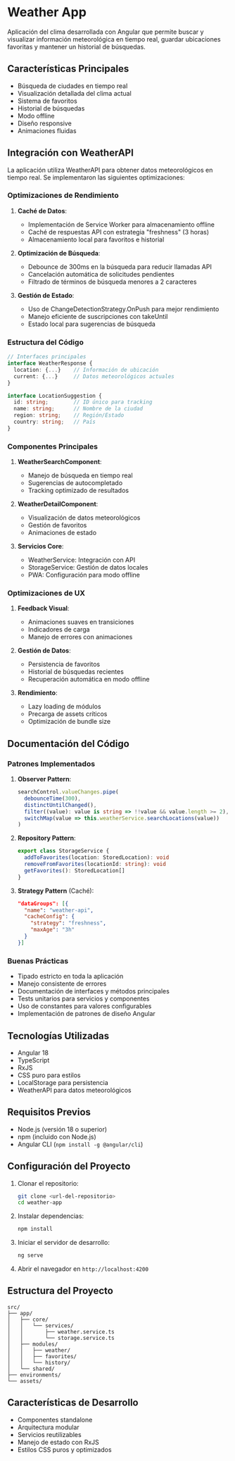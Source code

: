 # Weather App

Aplicación del clima desarrollada con Angular que permite buscar y visualizar información meteorológica en tiempo real, guardar ubicaciones favoritas y mantener un historial de búsquedas.

## Características Principales

- Búsqueda de ciudades en tiempo real
- Visualización detallada del clima actual
- Sistema de favoritos
- Historial de búsquedas
- Modo offline
- Diseño responsive
- Animaciones fluidas

## Integración con WeatherAPI

La aplicación utiliza WeatherAPI para obtener datos meteorológicos en tiempo real. Se implementaron las siguientes optimizaciones:

### Optimizaciones de Rendimiento

1. **Caché de Datos**:
   - Implementación de Service Worker para almacenamiento offline
   - Caché de respuestas API con estrategia "freshness" (3 horas)
   - Almacenamiento local para favoritos e historial

2. **Optimización de Búsqueda**:
   - Debounce de 300ms en la búsqueda para reducir llamadas API
   - Cancelación automática de solicitudes pendientes
   - Filtrado de términos de búsqueda menores a 2 caracteres

3. **Gestión de Estado**:
   - Uso de ChangeDetectionStrategy.OnPush para mejor rendimiento
   - Manejo eficiente de suscripciones con takeUntil
   - Estado local para sugerencias de búsqueda

### Estructura del Código

```typescript
// Interfaces principales
interface WeatherResponse {
  location: {...}    // Información de ubicación
  current: {...}     // Datos meteorológicos actuales
}

interface LocationSuggestion {
  id: string;        // ID único para tracking
  name: string;      // Nombre de la ciudad
  region: string;    // Región/Estado
  country: string;   // País
}
```

### Componentes Principales

1. **WeatherSearchComponent**:
   - Manejo de búsqueda en tiempo real
   - Sugerencias de autocompletado
   - Tracking optimizado de resultados

2. **WeatherDetailComponent**:
   - Visualización de datos meteorológicos
   - Gestión de favoritos
   - Animaciones de estado

3. **Servicios Core**:
   - WeatherService: Integración con API
   - StorageService: Gestión de datos locales
   - PWA: Configuración para modo offline

### Optimizaciones de UX

1. **Feedback Visual**:
   - Animaciones suaves en transiciones
   - Indicadores de carga
   - Manejo de errores con animaciones

2. **Gestión de Datos**:
   - Persistencia de favoritos
   - Historial de búsquedas recientes
   - Recuperación automática en modo offline

3. **Rendimiento**:
   - Lazy loading de módulos
   - Precarga de assets críticos
   - Optimización de bundle size

## Documentación del Código

### Patrones Implementados

1. **Observer Pattern**:
   ```typescript
   searchControl.valueChanges.pipe(
     debounceTime(300),
     distinctUntilChanged(),
     filter((value): value is string => !!value && value.length >= 2),
     switchMap(value => this.weatherService.searchLocations(value))
   )
   ```

2. **Repository Pattern**:
   ```typescript
   export class StorageService {
     addToFavorites(location: StoredLocation): void
     removeFromFavorites(locationId: string): void
     getFavorites(): StoredLocation[]
   }
   ```

3. **Strategy Pattern** (Caché):
   ```json
   "dataGroups": [{
     "name": "weather-api",
     "cacheConfig": {
       "strategy": "freshness",
       "maxAge": "3h"
     }
   }]
   ```

### Buenas Prácticas

- Tipado estricto en toda la aplicación
- Manejo consistente de errores
- Documentación de interfaces y métodos principales
- Tests unitarios para servicios y componentes
- Uso de constantes para valores configurables
- Implementación de patrones de diseño Angular

## Tecnologías Utilizadas

- Angular 18
- TypeScript
- RxJS
- CSS puro para estilos
- LocalStorage para persistencia
- WeatherAPI para datos meteorológicos

## Requisitos Previos

- Node.js (versión 18 o superior)
- npm (incluido con Node.js)
- Angular CLI (`npm install -g @angular/cli`)

## Configuración del Proyecto

1. Clonar el repositorio:
   ```bash
   git clone <url-del-repositorio>
   cd weather-app
   ```

2. Instalar dependencias:
   ```bash
   npm install
   ```

4. Iniciar el servidor de desarrollo:
   ```bash
   ng serve
   ```

5. Abrir el navegador en `http://localhost:4200`

## Estructura del Proyecto

```
src/
├── app/
│   ├── core/
│   │   └── services/
│   │       ├── weather.service.ts
│   │       └── storage.service.ts
│   ├── modules/
│   │   ├── weather/
│   │   ├── favorites/
│   │   └── history/
│   └── shared/
├── environments/
└── assets/
```

## Características de Desarrollo

- Componentes standalone
- Arquitectura modular
- Servicios reutilizables
- Manejo de estado con RxJS
- Estilos CSS puros y optimizados
